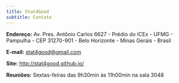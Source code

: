 ```yaml
---
title: Stat4Good
subtitle: Contato
---
```


**Endereço:** Av. Pres. Antônio Carlos 6627 - Prédio do ICEx - UFMG - Pampulha - CEP 31270-901 - Belo Horizonte - Minas Gerais - Brasil 

**E-mail:** <stat4good@gmail.com> 

**Site:** <http://stat4good.github.io/>

**Reuniões:** Sextas-feiras das 9h30min às 11h00min na sala 3048
